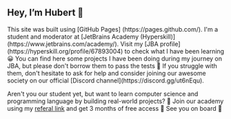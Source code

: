  <h2>Hey, I’m Hubert 👋</h2>
 This site was built using [GitHub Pages] (https://pages.github.com/).
 I'm a student and moderator at [JetBrains Academy (Hyperskill)] (https://www.jetbrains.com/academy/). 
 Visit my [JBA profile](https://hyperskill.org/profile/67893004) to check what I have been learning 😀
 You can find here some projects I have been doing during my journey on JBA, but please don't borrow them to pass the tests 🙈 
 If you struggle with them, don't hesitate to ask for help and consider joining our awesome society on our official [Discord channel](https://discord.gg/ut6nEqu).

 Aren't you our student yet, but want to learn computer science and programming language by building real-world projects? 👀
 Join our academy using my [referal link](https://hyperskill.org/join/10654f9d7) and get 3 months of free access 🤗
 See you on board 👋
